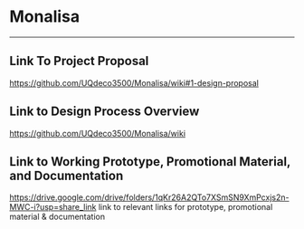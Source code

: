 # Monalisa
***
## Link To Project Proposal
https://github.com/UQdeco3500/Monalisa/wiki#1-design-proposal

## Link to Design Process Overview
https://github.com/UQdeco3500/Monalisa/wiki

## Link to Working Prototype, Promotional Material, and Documentation  
https://drive.google.com/drive/folders/1qKr26A2QTo7XSmSN9XmPcxjs2n-MWC-i?usp=share_link
link to relevant links for prototype, promotional material & documentation
